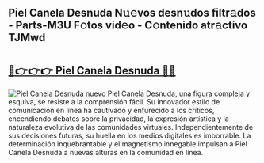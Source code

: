 ## Piel Canela Desnuda N𝚞𝚎vos desn𝚞dos filtr𝚊dos - Parts-M3U F𝚘tos vid𝚎o - C𝚘ntenido atr𝚊ctivo TJMwd

# <h2><a href="http://mbbj44k.tromn.icu/?c=Piel+Canela+Desnuda">🔗👉👉👉 Piel Canela Desnuda 🔗🔗</a></h2>

[![Piel Canela Desnuda nuevo](https://i.imgur.com/pEAQMta.gif)](http://mbbj44k.tromn.icu/?c=Piel+Canela+Desnuda)
Piel Canela Desnuda, una figura compleja y esquiva, se resiste a la comprensión fácil. Su innovador estilo de comunicación en línea ha cautivado y enfurecido a los críticos, encendiendo debates sobre la privacidad, la expresión artística y la naturaleza evolutiva de las comunidades virtuales. Independientemente de sus decisiones futuras, su huella en los medios digitales es imborrable. La determinación inquebrantable y el magnetismo innegable impulsan a Piel Canela Desnuda a nuevas alturas en la comunidad en línea.
